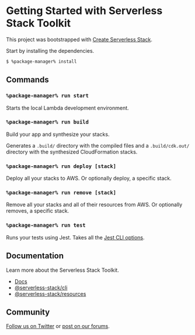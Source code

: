 # Getting Started with Serverless Stack Toolkit

This project was bootstrapped with [Create Serverless Stack](https://docs.serverless-stack.com/packages/create-serverless-stack).

Start by installing the dependencies.

```bash
$ %package-manager% install
```

## Commands

### `%package-manager% run start`

Starts the local Lambda development environment.

### `%package-manager% run build`

Build your app and synthesize your stacks.

Generates a `.build/` directory with the compiled files and a `.build/cdk.out/` directory with the synthesized CloudFormation stacks.

### `%package-manager% run deploy [stack]`

Deploy all your stacks to AWS. Or optionally deploy, a specific stack.

### `%package-manager% run remove [stack]`

Remove all your stacks and all of their resources from AWS. Or optionally removes, a specific stack.

### `%package-manager% run test`

Runs your tests using Jest. Takes all the [Jest CLI options](https://jestjs.io/docs/en/cli).

## Documentation

Learn more about the Serverless Stack Toolkit.

- [Docs](https://docs.serverless-stack.com)
- [@serverless-stack/cli](https://docs.serverless-stack.com/packages/cli)
- [@serverless-stack/resources](https://docs.serverless-stack.com/packages/resources)

## Community

[Follow us on Twitter](https://twitter.com/ServerlessStack) or [post on our forums](https://discourse.serverless-stack.com).
